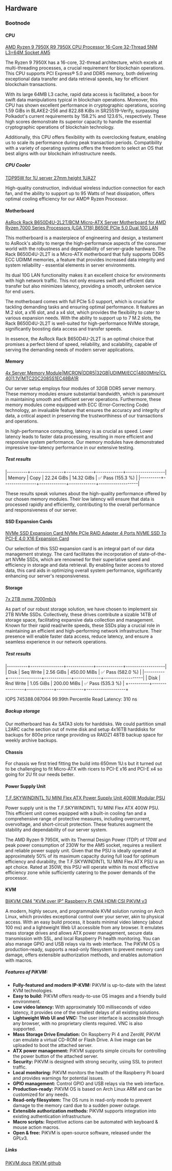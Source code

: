 ## Hardware

### Bootnode

#### CPU
[AMD Ryzen 9 7950X R9 7950X CPU Processor 16-Core 32-Thread 5NM L3=64M Socket AM5](https://www.amd.com/en/products/cpu/amd-ryzen-9-7950x)

The Ryzen 9 7950X has a 16-core, 32-thread architecture, which excels at multi-threading processes,
a crucial requirement for blockchain operations. This CPU supports PCI Express® 5.0 and DDR5 memory,
both delivering exceptional data transfer and data retrieval speeds, key for efficient blockchain transactions.

With its large 64MB L3 cache, rapid data access is facilitated, a boon for swift
data manipulations typical in blockchain operations.
Moreover, this CPU has shown excellent performance in cryptographic operations,
scoring 1.59 GiBs in BLAKE2-256 and 822.88 KiBs in SR25519-Verify, surpassing Polkadot's
current requirements by 158.2% and 123.6%, respectively. These high scores demonstrate its superior
capacity to handle the essential cryptographic operations of blockchain technology.

Additionally, this CPU offers flexibility with its overclocking feature, enabling us to scale its performance
during peak transaction periods. Compatibility with a variety of operating systems offers the freedom to select
an OS that best aligns with our blockchain infrastructure needs.

##### CPU Cooler
[TDP95W for 1U server 27mm height 1UA27](https://www.aliexpress.com/i/4001296934524.html)

High-quality construction, individual wireless induction connection for each fan, and
the ability to support up to 95 Watts of heat dissipation, offers optimal cooling
efficiency for our AMD® Ryzen Processor.

#### Motherboard
[AsRock Rack B650D4U-2L2T/BCM Micro-ATX Server Motherboard for AMD Ryzen 7000 Series Processors (LGA 1718) B650E PCIe 5.0 Dual 10G LAN](https://www.amazon.com/dp/B0BXRFHDQT)

This motherboard is a masterpiece of engineering and design, a testament to AsRock's ability to merge
the high-performance aspects of the consumer world with the robustness and dependability of
server-grade hardware. The Rack B650D4U-2L2T is a Micro-ATX motherboard that fully supports DDR5
ECC UDIMM memories, a feature that provides increased data integrity and system reliability -
essential elements in server environments.

Its dual 10G LAN functionality makes it an excellent choice for environments with high network traffic.
This not only ensures swift and efficient data transfer but also minimizes latency, providing a smooth,
unbroken service for end users.

The motherboard comes with full PCIe 5.0 support, which is crucial for tackling demanding tasks
and ensuring optimal performance. It features an M.2 slot, a x16 slot, and a x4 slot, which provides
the flexibility to cater to various expansion needs. With the ability to support up to 7 M.2 slots,
the Rack B650D4U-2L2T is well-suited for high-performance NVMe storage, significantly boosting data
access and transfer speeds.

In essence, the AsRock Rack B650D4U-2L2T is an optimal choice that promises a perfect blend of speed,
reliability, and scalability, capable of serving the demanding needs of modern server applications.

#### Memory
[4x Server Memory Module|MICRON|DDR5|32GB|UDIMM/ECC|4800MHz|CL 40|1.1V|MTC20C2085S1EC48BA1R](https://www.amazon.com/Server-Memory-Module-4800MHz-MTC20C2085S1EC48BA1R)

Our server setup employs four modules of 32GB DDR5 server memory. These memory modules ensure
substantial bandwidth, which is paramount in maintaining smooth and efficient server operations.
Furthermore, these memory modules come equipped with ECC (Error-Correcting Code) technology,
an invaluable feature that ensures the accuracy and integrity of data, a critical aspect in
preserving the trustworthiness of our transactions and operations.

In high-performance computing, latency is as crucial as speed. Lower latency leads to faster data
processing, resulting in more efficient and responsive system performance. Our memory modules have
demonstrated impressive low-latency performance in our extensive testing.

##### Test results

|----------+----------------+-------------+-------------+-------------------|
|  Memory  | Copy | 22.24 GiBs | 14.32 GiBs |        ✅ Pass (155.3 %)      |
|----------+----------------+-------------+-------------+-------------------|

These results speak volumes about the high-quality performance offered by our chosen
memory modules. Their low latency will ensure that data is processed rapidly and efficiently,
contributing to the overall performance and responsiveness of our server.

#### SSD Expansion Cards
[NVMe SSD Expansion Card NVMe PCIe RAID Adapter 4 Ports NVME SSD To PCI-E 4.0 X16 Expansion Card]()

Our selection of this SSD expansion card is an integral part of our data management strategy.
The card facilitates the incorporation of state-of-the-art NVMe SSDs, which are renowned for
their superlative speed and efficiency in storage and data retrieval. By enabling faster
access to stored data, this card aids in optimizing overall system performance,
significantly enhancing our server's responsiveness.

#### Storage
[7x 2TB nvme 7000mb/s](https://www.amazon.co.jp/Hanye-%E3%80%90PS5%E5%8B%95%E4%BD%9C%E7%A2%BA%E8%AA%8D%E6%B8%88%E3%81%BF%E3%80%91-PCIe-Gen4x4-DRAM%E6%90%AD%E8%BC%89/dp/B0B58JXNXG)

As part of our robust storage solution, we have chosen to implement six 2TB NVMe SSDs.
Collectively, these drives contribute a sizable 14TB of storage space, facilitating
expansive data collection and management. Known for their rapid read/write speeds,
these SSDs play a crucial role in maintaining an efficient and high-performing network
infrastructure. Their presence will enable faster data access, reduce latency, and
ensure a seamless experience in our network operations.

##### Test results

|----------+----------------+-------------+-------------+-------------------|
| Disk     | Seq Write      | 2.56 GiBs   | 450.00 MiBs | ✅ Pass (582.0 %) |
|----------+----------------+-------------+-------------+-------------------|
| Disk     | Rnd Write      | 1.05 GiBs   | 200.00 MiBs | ✅ Pass (535.3 %) |
+----------+----------------+-------------+-------------+-------------------+

IOPS 745388.087064
99.99th Percentile Read Latency: 310 ns

##### Backup storage
Our motherboard has 4x SATA3 slots for harddisks. We could partition small L2ARC cache section
out of nvme disk and setup 4x16TB harddisks for backups for 800e price range providing us 
RAIDZ1 48TB backup space for weekly archive backups.

#### Chassis

For chassis we first tried fitting the build into 650mm 1U:s but it turned out to be 
challenging to fit Micro-ATX with ricers to PCI-E x16 and PCI-E x4 so going
for 2U fit our needs better.

#### Power Supply Unit
[T.F.SKYWINDINTL 1U MINI Flex ATX Power Supply Unit 400W Modular PSU]()

Power supply unit is the T.F.SKYWINDINTL 1U MINI Flex ATX 400W PSU.
This efficient unit comes equipped with a built-in cooling fan and a comprehensive
range of protective measures, including overcurrent, overvoltage, and
short-circuit protection. These features augment the stability and dependability
of our server system. 

The AMD Ryzen 9 7950X, with its Thermal Design Power (TDP) of 170W and peak power
consumption of 230W for the AM5 socket, requires a resilient and reliable power
supply unit. Given that the PSU is ideally operated at approximately 50% of its
maximum capacity during full load for optimum efficiency and durability, the
T.F.SKYWINDINTL 1U MINI Flex ATX PSU is an apt choice. Rated at 350W, this PSU
will operate within its most effective efficiency zone while sufficiently catering
to the power demands of the processor.

#### KVM
[BliKVM CM4 "KVM over IP" Raspberry Pi CM4 HDMI CSI PiKVM v3](https://www.aliexpress.com/item/1005003262886521.html)

A modern, highly secure, and programmable KVM solution running on Arch Linux,
which provides exceptional control over your server, akin to physical access.
With an easy build process, it boasts minimal video latency (about 100 ms) and
a lightweight Web UI accessible from any browser. It emulates mass storage drives
and allows ATX power management, secure data transmission with SSL, and local
Raspberry Pi health monitoring. You can also manage GPIO and USB relays via its web interface.
The PiKVM OS is production-ready, supports a read-only filesystem to prevent memory card damage,
offers extensible authorization methods, and enables automation with macros.

##### Features of PiKVM:

- **Fully-featured and modern IP-KVM:** PiKVM is up-to-date with the latest KVM technologies.
- **Easy to build:** PiKVM offers ready-to-use OS images and a friendly build environment.
- **Low video latency:** With approximately 100 milliseconds of video latency, it provides
one of the smallest delays of all existing solutions.
- **Lightweight Web UI and VNC:** The user interface is accessible through any browser,
with no proprietary clients required. VNC is also supported.
- **Mass Storage Drive Emulation:** On Raspberry Pi 4 and ZeroW, PiKVM can emulate a virtual
CD-ROM or Flash Drive. A live image can be uploaded to boot the attached server.
- **ATX power management:** PiKVM supports simple circuits for controlling the power
button of the attached server.
- **Security:** PiKVM is designed with strong security, using SSL to protect traffic.
- **Local monitoring:** PiKVM monitors the health of the Raspberry Pi board and provides
warnings for potential issues.
- **GPIO management:** Control GPIO and USB relays via the web interface.
- **Production-ready:** PiKVM OS is based on Arch Linux ARM and can be customized for any needs.
- **Read-only filesystem:** The OS runs in read-only mode to prevent damage to the memory
card due to a sudden power outage.
- **Extensible authorization methods:** PiKVM supports integration into existing
authentication infrastructure.
- **Macro scripts:** Repetitive actions can be automated with keyboard & mouse action macros.
- **Open & free:** PiKVM is open-source software, released under the GPLv3.

##### Links
[PiKVM docs](https://docs.pikvm.org/)
[PiKVM github](https://github.com/pikvm/pikvm)

